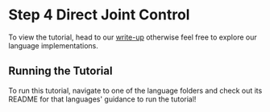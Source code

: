 # Step 4 Direct Joint Control

To view the tutorial, head to our [write-up](https://docs.bow.software/tutorials/tutorials/modalities/motor/joint-control-direct-joint-control) otherwise feel free to explore our language implementations.

## Running the Tutorial

To run this tutorial, navigate to one of the language folders and check out its README for that languages' guidance to run the tutorial!
